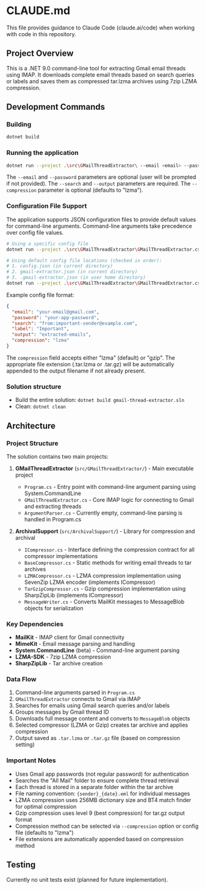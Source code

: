 # CLAUDE.md

This file provides guidance to Claude Code (claude.ai/code) when working with code in this repository.

## Project Overview

This is a .NET 9.0 command-line tool for extracting Gmail email threads using IMAP. It downloads complete email threads based on search queries or labels and saves them as compressed tar.lzma archives using 7zip LZMA compression.

## Development Commands

### Building

```bash
dotnet build
```

### Running the application

```bash
dotnet run --project .\src\GMailThreadExtractor\ --email <email> --password <app_password> --search "<search_terms>" --output <output_file> --compression <lzma|gzip>
```

The `--email` and `--password` parameters are optional (user will be prompted if not provided).
The `--search` and `--output` parameters are required.
The `--compression` parameter is optional (defaults to "lzma").

### Configuration File Support

The application supports JSON configuration files to provide default values for command-line arguments. Command-line arguments take precedence over config file values.

```bash
# Using a specific config file
dotnet run --project .\src\GMailThreadExtractor\GMailThreadExtractor.csproj --config path/to/config.json

# Using default config file locations (checked in order):
# 1. config.json (in current directory)
# 2. gmail-extractor.json (in current directory)
# 3. .gmail-extractor.json (in user home directory)
dotnet run --project .\src\GMailThreadExtractor\GMailThreadExtractor.csproj
```

Example config file format:

```json
{
  "email": "your-email@gmail.com",
  "password": "your-app-password",
  "search": "from:important-sender@example.com",
  "label": "Important",
  "output": "extracted-emails",
  "compression": "lzma"
}
```

The `compression` field accepts either "lzma" (default) or "gzip". The appropriate file extension (.tar.lzma or .tar.gz) will be automatically appended to the output filename if not already present.

### Solution structure

- Build the entire solution: `dotnet build gmail-thread-extractor.sln`
- Clean: `dotnet clean`

## Architecture

### Project Structure

The solution contains two main projects:

1. **GMailThreadExtractor** (`src/GMailThreadExtractor/`) - Main executable project

   - `Program.cs` - Entry point with command-line argument parsing using System.CommandLine
   - `GMailThreadExtractor.cs` - Core IMAP logic for connecting to Gmail and extracting threads
   - `ArgumentParser.cs` - Currently empty, command-line parsing is handled in Program.cs

2. **ArchivalSupport** (`src/ArchivalSupport/`) - Library for compression and archival
   - `ICompressor.cs` - Interface defining the compression contract for all compressor implementations
   - `BaseCompressor.cs` - Static methods for writing email threads to tar archives
   - `LZMACompressor.cs` - LZMA compression implementation using SevenZip LZMA encoder (implements ICompressor)
   - `TarGzipCompressor.cs` - Gzip compression implementation using SharpZipLib (implements ICompressor)
   - `MessageWriter.cs` - Converts MailKit messages to MessageBlob objects for serialization

### Key Dependencies

- **MailKit** - IMAP client for Gmail connectivity
- **MimeKit** - Email message parsing and handling
- **System.CommandLine** (beta) - Command-line argument parsing
- **LZMA-SDK** - 7zip LZMA compression
- **SharpZipLib** - Tar archive creation

### Data Flow

1. Command-line arguments parsed in `Program.cs`
2. `GMailThreadExtractor` connects to Gmail via IMAP
3. Searches for emails using Gmail search queries and/or labels
4. Groups messages by Gmail thread ID
5. Downloads full message content and converts to `MessageBlob` objects
6. Selected compressor (LZMA or Gzip) creates tar archive and applies compression
7. Output saved as `.tar.lzma` or `.tar.gz` file (based on compression setting)

### Important Notes

- Uses Gmail app passwords (not regular password) for authentication
- Searches the "All Mail" folder to ensure complete thread retrieval
- Each thread is stored in a separate folder within the tar archive
- File naming convention: `{sender}_{date}.eml` for individual messages
- LZMA compression uses 256MB dictionary size and BT4 match finder for optimal compression
- Gzip compression uses level 9 (best compression) for tar.gz output format
- Compression method can be selected via `--compression` option or config file (defaults to "lzma")
- File extensions are automatically appended based on compression method

## Testing

Currently no unit tests exist (planned for future implementation).

